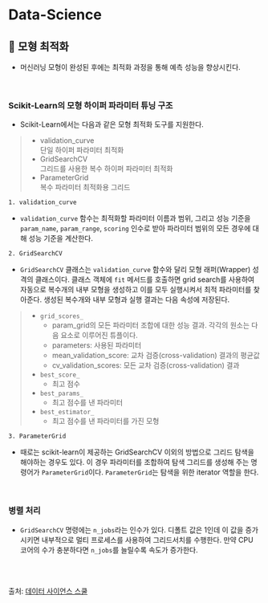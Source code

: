 # Data-Science

## 🌸 모형 최적화
- 머신러닝 모형이 완성된 후에는 최적화 과정을 통해 예측 성능을 향상시킨다.
<br>

### Scikit-Learn의 모형 하이퍼 파라미터 튜닝 구조
- Scikit-Learn에서는 다음과 같은 모형 최적화 도구를 지원한다.
> - validation_curve  
단일 하이퍼 파라미터 최적화
> - GridSearchCV  
그리드를 사용한 복수 하이퍼 파라미터 최적화
> - ParameterGrid  
복수 파라미터 최적화용 그리드


```
1. validation_curve
```
- `validation_curve` 함수는 최적화할 파라미터 이름과 범위, 그리고 성능 기준을 `param_name`, `param_range`, `scoring` 인수로 받아 파라미터 범위의 모든 경우에 대해 성능 기준을 계산한다.


```
2. GridSearchCV
```
- `GridSearchCV` 클래스는 `validation_curve` 함수와 달리 모형 래퍼(Wrapper) 성격의 클래스이다. 클래스 객체에 `fit` 메서드를 호출하면 grid search를 사용하여 자동으로 복수개의 내부 모형을 생성하고 이를 모두 실행시켜서 최적 파라미터를 찾아준다. 생성된 복수개와 내부 모형과 실행 결과는 다음 속성에 저장된다.
> - `grid_scores_`  
>   - param_grid의 모든 파라미터 조합에 대한 성능 결과. 각각의 원소는 다음 요소로 이루어진 튜플이다.
>   - parameters: 사용된 파라미터
>   - mean_validation_score: 교차 검증(cross-validation) 결과의 평균값
>   - cv_validation_scores: 모든 교차 검증(cross-validation) 결과
> - `best_score_`
>   - 최고 점수
> - `best_params_`
>   - 최고 점수를 낸 파라미터
> - `best_estimator_`
>   - 최고 점수를 낸 파라미터를 가진 모형


```
3. ParameterGrid
```
- 때로는 scikit-learn이 제공하는 GridSearchCV 이외의 방법으로 그리드 탐색을 해야하는 경우도 있다. 이 경우 파라미터를 조합하여 탐색 그리드를 생성해 주는 명령어가 `ParameterGrid`이다. `ParameterGrid`는 탐색을 위한 iterator 역할을 한다.
<br>

### 병렬 처리
- `GridSearchCV` 명령에는 `n_jobs`라는 인수가 있다. 디폴트 값은 1인데 이 값을 증가시키면 내부적으로 멀티 프로세스를 사용하여 그리드서치를 수행한다. 만약 CPU 코어의 수가 충분하다면 `n_jobs`를 늘릴수록 속도가 증가한다.

<br>
<br>


출처: [데이터 사이언스 스쿨](https://datascienceschool.net/view-notebook/ff4b5d491cc34f94aea04baca86fbef8/)

